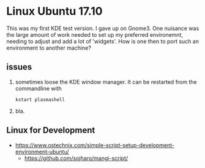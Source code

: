 # Linux  Ubuntu 17.10

This was my first KDE test version. I gave up on Gnome3. One nuisance was the large
amount of work needed to set up my preferred environemnt, needing to adjust and add
a lot of 'widgets'. How is one then to port such an environment to another machine?

## issues

1. sometimes loose the KDE window manager. It can be restarted from
   the commandline with

       kstart plasmashell

2. bla.

## Linux for Development

* https://www.ostechnix.com/simple-script-setup-development-environment-ubuntu/
  * https://github.com/sojharo/mangi-script/
